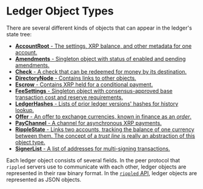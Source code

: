 # Ledger Object Types

There are several different kinds of objects that can appear in the ledger's state tree:

* [**AccountRoot** - The settings, XRP balance, and other metadata for one account.](accountroot.html)
* [**Amendments** - Singleton object with status of enabled and pending amendments.](amendments.html)
* [**Check** - A check that can be redeemed for money by its destination.](check.html)
* [**DirectoryNode** - Contains links to other objects.](directorynode.html)
* [**Escrow** - Contains XRP held for a conditional payment.](escrow.html)
* [**FeeSettings** - Singleton object with consensus-approved base transaction cost and reserve requirements.](feesettings.html)
* [**LedgerHashes** - Lists of prior ledger versions' hashes for history lookup.](ledgerhashes.html)
* [**Offer** - An offer to exchange currencies, known in finance as an _order_.](offer.html)
* [**PayChannel** - A channel for asynchronous XRP payments.](paychannel.html)
* [**RippleState** - Links two accounts, tracking the balance of one currency between them. The concept of a _trust line_ is really an abstraction of this object type.](ripplestate.html)
* [**SignerList** - A list of addresses for multi-signing transactions.](signerlist.html)

Each ledger object consists of several fields. In the peer protocol that `rippled` servers use to communicate with each other, ledger objects are represented in their raw binary format. In the [`rippled` API](rippled-api.html), ledger objects are represented as JSON objects.
